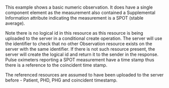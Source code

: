 This example shows a basic numeric observation. It does have a single component element as the measurement also contained a Supplemental Information attribute indicating the measurement is a SPOT (stable average).

Note there is no logical id in this resource as this resource is being uploaded to the server in a conditional create operation. The server will use the identifier to check that no other Observation resource exists on the server with the same identifier. If there is not such resource present, the server will create the logical id and return it to the sender in the response. Pulse oximeters reporting a SPOT measurement have a time stamp thus there is a reference to the coincident time stamp.

The referenced resources are assumed to have been uploaded to the server before - Patient, PHD, PHG and coincident timestamp.